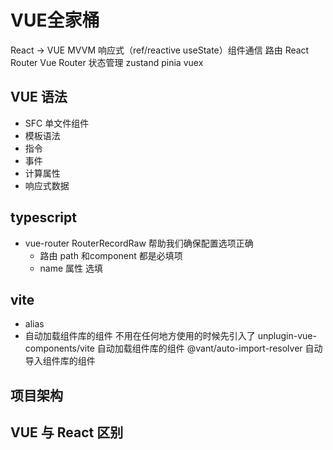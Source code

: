 # VUE全家桶

React  ->    VUE  MVVM 响应式（ref/reactive useState）组件通信
路由 React Router  Vue Router
状态管理 zustand pinia vuex

## VUE 语法
- SFC 单文件组件
- 模板语法
- 指令
- 事件
- 计算属性
- 响应式数据

## typescript 
- vue-router RouterRecordRaw 帮助我们确保配置选项正确
  - 路由 path 和component 都是必填项
  - name 属性 选填

## vite
- alias
- 自动加载组件库的组件
   不用在任何地方使用的时候先引入了
  unplugin-vue-components/vite 自动加载组件库的组件
  @vant/auto-import-resolver 自动导入组件库的组件

## 项目架构


## VUE 与 React 区别